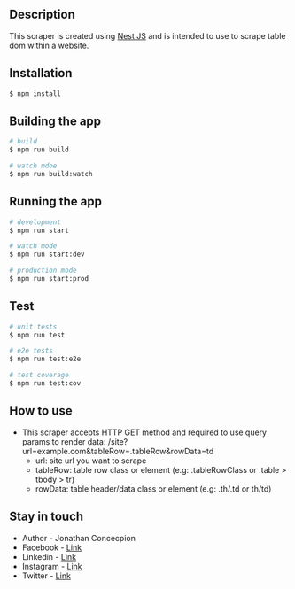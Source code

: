 [circleci-image]: https://img.shields.io/circleci/build/github/nestjs/nest/master?token=abc123def456
[circleci-url]: https://circleci.com/gh/nestjs/nest

## Description
This scraper is created using [Nest JS](https://github.com/nestjs/nest) and is intended to use to scrape table dom within a website.

## Installation

```bash
$ npm install
```
## Building the app

```bash
# build
$ npm run build

# watch mdoe
$ npm run build:watch
```

## Running the app

```bash
# development
$ npm run start

# watch mode
$ npm run start:dev

# production mode
$ npm run start:prod
```

## Test

```bash
# unit tests
$ npm run test

# e2e tests
$ npm run test:e2e

# test coverage
$ npm run test:cov
```

## How to use

- This scraper accepts HTTP GET method and required to use query params to render data: /site?url=example.com&tableRow=.tableRow&rowData=td
  - url: site url you want to scrape
  - tableRow: table row class or element (e.g: .tableRowClass or .table > tbody > tr)
  - rowData: table header/data class or element (e.g: .th/.td or th/td)

## Stay in touch

- Author - Jonathan Concecpion
- Facebook - [Link](https://m.me/i.am.ye.xiu)
- Linkedin - [Link](https://linkedin.com/in/jvconcepcion)
- Instagram - [Link](https://instagram.com/darth.nathan)
- Twitter - [Link](https://twitter.com/DBAnathan)
